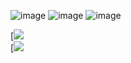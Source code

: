 ![image](https://github.com/GDKAYKY/The-Iron-Curtain/assets/108950475/ac79607f-548b-4538-8673-169b7767282f)
![image](https://github.com/GDKAYKY/The-Iron-Curtain/assets/108950475/cff53bd6-9b9c-4a95-b894-20cbeade7aa2)
![image](https://github.com/GDKAYKY/The-Iron-Curtain/assets/108950475/d80ae238-7343-40bf-8200-e27d2eece330)


<div style="display: flex; flex-direction: row; align-items: center; justify-content: space-between;">

  <div style="flex: 1; margin-right: 20px;">
    [<img src="https://github.com/GDKAYKY/The-Iron-Curtain/assets/108950475/ec1d02b1-22c6-4966-95cc-2f8555fabf9b"]
  </div>

  <div style="flex: 1;">
    [<img src="https://github.com/GDKAYKY/The-Iron-Curtain/assets/108950475/315703d2-9be2-4787-8aa5-0d6ae3f32233"]
  </div>

</div>
